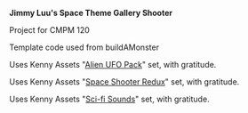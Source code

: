 **Jimmy Luu's Space Theme Gallery Shooter**

Project for CMPM 120

Template code used from buildAMonster

Uses Kenny Assets "[Alien UFO Pack](https://kenney.nl/assets/alien-ufo-pack)" set, with gratitude.

Uses Kenny Assets "[Space Shooter Redux](https://kenney.nl/assets/space-shooter-redux)" set, with gratitude.

Uses Kenny Assets "[Sci-fi Sounds](https://kenney.nl/assets/sci-fi-sounds)" set, with gratitude.


